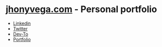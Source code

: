 # [jhonyvega.com](https://jhonyvega.com) - Personal portfolio

* [Linkedin](https://www.linkedin.com/in/jhony-vega/)
* [Twitter](https://twitter.com/JhonyV01)
* [Dev-To](https://dev.to/jhony)
* [Portfolio](https://jhonyvega.com) 
